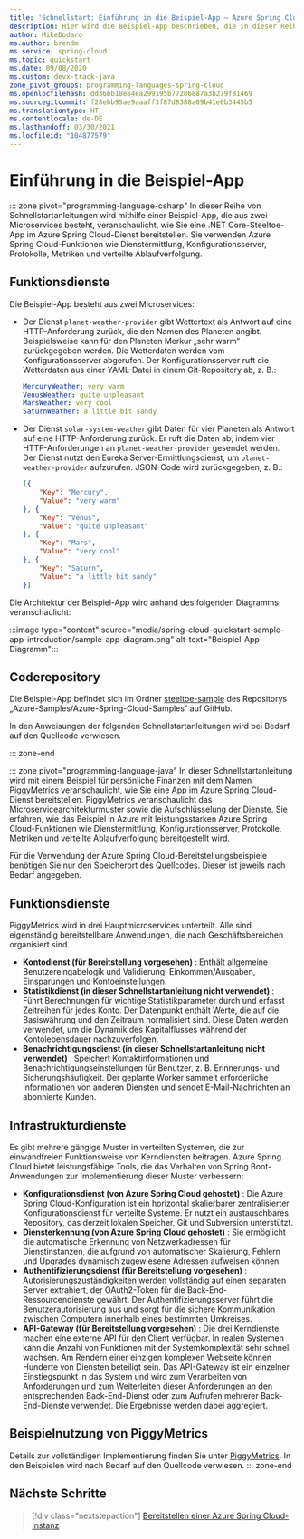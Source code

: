 ```yaml
---
title: 'Schnellstart: Einführung in die Beispiel-App – Azure Spring Cloud'
description: Hier wird die Beispiel-App beschrieben, die in dieser Reihe von Schnellstartanleitungen für die Bereitstellung in Azure Spring Cloud verwendet wird.
author: MikeDodaro
ms.author: brendm
ms.service: spring-cloud
ms.topic: quickstart
ms.date: 09/08/2020
ms.custom: devx-track-java
zone_pivot_groups: programming-languages-spring-cloud
ms.openlocfilehash: dd36bb18e84ea299195b77286887a3b279f81469
ms.sourcegitcommit: f28ebb95ae9aaaff3f87d8388a09b41e0b3445b5
ms.translationtype: HT
ms.contentlocale: de-DE
ms.lasthandoff: 03/30/2021
ms.locfileid: "104877579"
---
```

# <a name="introduction-to-the-sample-app"></a>Einführung in die Beispiel-App

::: zone pivot="programming-language-csharp"
In dieser Reihe von Schnellstartanleitungen wird mithilfe einer Beispiel-App, die aus zwei Microservices besteht, veranschaulicht, wie Sie eine .NET Core-Steeltoe-App im Azure Spring Cloud-Dienst bereitstellen. Sie verwenden Azure Spring Cloud-Funktionen wie Dienstermittlung, Konfigurationsserver, Protokolle, Metriken und verteilte Ablaufverfolgung.

## <a name="functional-services"></a>Funktionsdienste

Die Beispiel-App besteht aus zwei Microservices:

* Der Dienst `planet-weather-provider` gibt Wettertext als Antwort auf eine HTTP-Anforderung zurück, die den Namen des Planeten angibt. Beispielsweise kann für den Planeten Merkur „sehr warm“ zurückgegeben werden. Die Wetterdaten werden vom Konfigurationsserver abgerufen. Der Konfigurationsserver ruft die Wetterdaten aus einer YAML-Datei in einem Git-Repository ab, z. B.:

  ```yaml
  MercuryWeather: very warm
  VenusWeather: quite unpleasant
  MarsWeather: very cool
  SaturnWeather: a little bit sandy
  ```

* Der Dienst `solar-system-weather` gibt Daten für vier Planeten als Antwort auf eine HTTP-Anforderung zurück. Er ruft die Daten ab, indem vier HTTP-Anforderungen an `planet-weather-provider` gesendet werden. Der Dienst nutzt den Eureka Server-Ermittlungsdienst, um `planet-weather-provider` aufzurufen. JSON-Code wird zurückgegeben, z. B.:

  ```json
  [{
      "Key": "Mercury",
      "Value": "very warm"
  }, {
      "Key": "Venus",
      "Value": "quite unpleasant"
  }, {
      "Key": "Mars",
      "Value": "very cool"
  }, {
      "Key": "Saturn",
      "Value": "a little bit sandy"
  }]
  ```

Die Architektur der Beispiel-App wird anhand des folgenden Diagramms veranschaulicht:

:::image type="content" source="media/spring-cloud-quickstart-sample-app-introduction/sample-app-diagram.png" alt-text="Beispiel-App-Diagramm":::

## <a name="code-repository"></a>Coderepository

Die Beispiel-App befindet sich im Ordner [steeltoe-sample](https://github.com/Azure-Samples/Azure-Spring-Cloud-Samples/tree/master/steeltoe-sample) des Repositorys „Azure-Samples/Azure-Spring-Cloud-Samples“ auf GitHub.

In den Anweisungen der folgenden Schnellstartanleitungen wird bei Bedarf auf den Quellcode verwiesen.

::: zone-end

::: zone pivot="programming-language-java"
In dieser Schnellstartanleitung wird mit einem Beispiel für persönliche Finanzen mit dem Namen PiggyMetrics veranschaulicht, wie Sie eine App im Azure Spring Cloud-Dienst bereitstellen. PiggyMetrics veranschaulicht das Microservicearchitekturmuster sowie die Aufschlüsselung der Dienste. Sie erfahren, wie das Beispiel in Azure mit leistungsstarken Azure Spring Cloud-Funktionen wie Dienstermittlung, Konfigurationsserver, Protokolle, Metriken und verteilte Ablaufverfolgung bereitgestellt wird.

Für die Verwendung der Azure Spring Cloud-Bereitstellungsbeispiele benötigen Sie nur den Speicherort des Quellcodes. Dieser ist jeweils nach Bedarf angegeben.

## <a name="functional-services"></a>Funktionsdienste

PiggyMetrics wird in drei Hauptmicroservices unterteilt. Alle sind eigenständig bereitstellbare Anwendungen, die nach Geschäftsbereichen organisiert sind.

* **Kontodienst (für Bereitstellung vorgesehen)** : Enthält allgemeine Benutzereingabelogik und Validierung: Einkommen/Ausgaben, Einsparungen und Kontoeinstellungen.
* **Statistikdienst (in dieser Schnellstartanleitung nicht verwendet)** : Führt Berechnungen für wichtige Statistikparameter durch und erfasst Zeitreihen für jedes Konto. Der Datenpunkt enthält Werte, die auf die Basiswährung und den Zeitraum normalisiert sind. Diese Daten werden verwendet, um die Dynamik des Kapitalflusses während der Kontolebensdauer nachzuverfolgen.
* **Benachrichtigungsdienst (in dieser Schnellstartanleitung nicht verwendet)** : Speichert Kontaktinformationen und Benachrichtigungseinstellungen für Benutzer, z. B. Erinnerungs- und Sicherungshäufigkeit. Der geplante Worker sammelt erforderliche Informationen von anderen Diensten und sendet E-Mail-Nachrichten an abonnierte Kunden.

## <a name="infrastructure-services"></a>Infrastrukturdienste

Es gibt mehrere gängige Muster in verteilten Systemen, die zur einwandfreien Funktionsweise von Kerndiensten beitragen. Azure Spring Cloud bietet leistungsfähige Tools, die das Verhalten von Spring Boot-Anwendungen zur Implementierung dieser Muster verbessern: 

* **Konfigurationsdienst (von Azure Spring Cloud gehostet)** : Die Azure Spring Cloud-Konfiguration ist ein horizontal skalierbarer zentralisierter Konfigurationsdienst für verteilte Systeme. Er nutzt ein austauschbares Repository, das derzeit lokalen Speicher, Git und Subversion unterstützt.
* **Diensterkennung (von Azure Spring Cloud gehostet)** : Sie ermöglicht die automatische Erkennung von Netzwerkadressen für Dienstinstanzen, die aufgrund von automatischer Skalierung, Fehlern und Upgrades dynamisch zugewiesene Adressen aufweisen können.
* **Authentifizierungsdienst (für Bereitstellung vorgesehen)** : Autorisierungszuständigkeiten werden vollständig auf einen separaten Server extrahiert, der OAuth2-Token für die Back-End-Ressourcendienste gewährt. Der Authentifizierungsserver führt die Benutzerautorisierung aus und sorgt für die sichere Kommunikation zwischen Computern innerhalb eines bestimmten Umkreises.
* **API-Gateway (für Bereitstellung vorgesehen)** : Die drei Kerndienste machen eine externe API für den Client verfügbar. In realen Systemen kann die Anzahl von Funktionen mit der Systemkomplexität sehr schnell wachsen. Am Rendern einer einzigen komplexen Webseite können Hunderte von Diensten beteiligt sein. Das API-Gateway ist ein einzelner Einstiegspunkt in das System und wird zum Verarbeiten von Anforderungen und zum Weiterleiten dieser Anforderungen an den entsprechenden Back-End-Dienst oder zum Aufrufen mehrerer Back-End-Dienste verwendet. Die Ergebnisse werden dabei aggregiert. 

## <a name="sample-usage-of-piggymetrics"></a>Beispielnutzung von PiggyMetrics

Details zur vollständigen Implementierung finden Sie unter [PiggyMetrics](https://github.com/Azure-Samples/piggymetrics). In den Beispielen wird nach Bedarf auf den Quellcode verwiesen.
::: zone-end

## <a name="next-steps"></a>Nächste Schritte

> [!div class="nextstepaction"]
> [Bereitstellen einer Azure Spring Cloud-Instanz](spring-cloud-quickstart-provision-service-instance.md)
